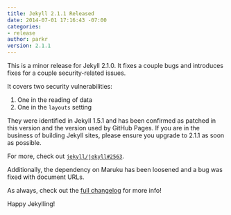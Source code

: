 ```yaml
---
title: Jekyll 2.1.1 Released
date: 2014-07-01 17:16:43 -07:00
categories:
- release
author: parkr
version: 2.1.1
---
```


This is a minor release for Jekyll 2.1.0. It fixes a couple bugs and
introduces fixes for a couple security-related issues.

It covers two security vulnerabilities:

1. One in the reading of data
2. One in the `layouts` setting

They were identified in Jekyll 1.5.1 and has been confirmed as patched
in this version and the version used by GitHub Pages. If you are in the
business of building Jekyll sites, please ensure you upgrade to 2.1.1 as
soon as possible.

For more, check out [`jekyll/jekyll#2563`](https://github.com/jekyll/jekyll/pull/2563).

Additionally, the dependency on Maruku has been loosened and a bug was
fixed with document URLs.

As always, check out the [full changelog](/docs/history/) for more info!

Happy Jekylling!
